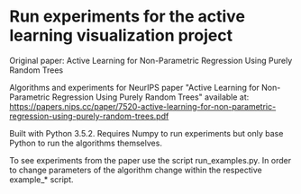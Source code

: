 # Run experiments for the active learning visualization project

Original paper: Active Learning for Non-Parametric Regression Using Purely Random Trees

Algorithms and experiments for NeurIPS paper "Active Learning for Non-Parametric Regression 
Using Purely Random Trees" available at:
https://papers.nips.cc/paper/7520-active-learning-for-non-parametric-regression-using-purely-random-trees.pdf

Built with Python 3.5.2. Requires Numpy to run experiments but only base Python to run the 
algorithms themselves. 

To see experiments from the paper use the script run_examples.py. In order to change parameters of the algorithm 
change within the respective example_* script. 
